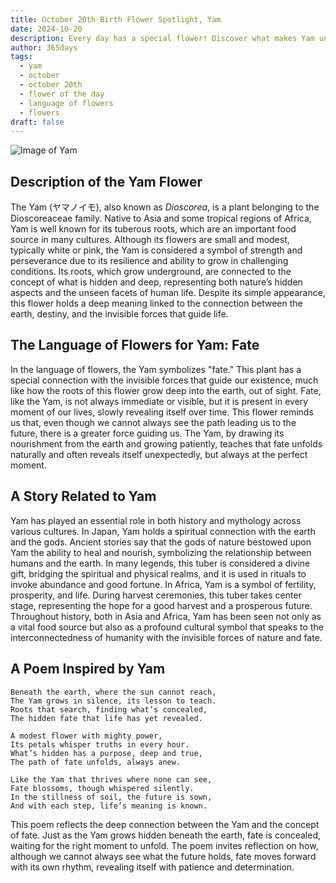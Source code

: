 ```yaml
---
title: October 20th Birth Flower Spotlight, Yam
date: 2024-10-20
description: Every day has a special flower! Discover what makes Yam unique as today’s birth flower and its symbolic meaning.
author: 365days
tags:
  - yam
  - october
  - october 20th
  - flower of the day
  - language of flowers
  - flowers
draft: false
---
```



![Image of Yam](https://cdn.pixabay.com/photo/2020/06/19/21/44/yam-5318942_1280.jpg#center)


## Description of the Yam Flower

The Yam (ヤマノイモ), also known as _Dioscorea_, is a plant belonging to the Dioscoreaceae family. Native to Asia and some tropical regions of Africa, Yam is well known for its tuberous roots, which are an important food source in many cultures. Although its flowers are small and modest, typically white or pink, the Yam is considered a symbol of strength and perseverance due to its resilience and ability to grow in challenging conditions. Its roots, which grow underground, are connected to the concept of what is hidden and deep, representing both nature’s hidden aspects and the unseen facets of human life. Despite its simple appearance, this flower holds a deep meaning linked to the connection between the earth, destiny, and the invisible forces that guide life.

## The Language of Flowers for Yam: Fate

In the language of flowers, the Yam symbolizes "fate." This plant has a special connection with the invisible forces that guide our existence, much like how the roots of this flower grow deep into the earth, out of sight. Fate, like the Yam, is not always immediate or visible, but it is present in every moment of our lives, slowly revealing itself over time. This flower reminds us that, even though we cannot always see the path leading us to the future, there is a greater force guiding us. The Yam, by drawing its nourishment from the earth and growing patiently, teaches that fate unfolds naturally and often reveals itself unexpectedly, but always at the perfect moment.

## A Story Related to Yam

Yam has played an essential role in both history and mythology across various cultures. In Japan, Yam holds a spiritual connection with the earth and the gods. Ancient stories say that the gods of nature bestowed upon Yam the ability to heal and nourish, symbolizing the relationship between humans and the earth. In many legends, this tuber is considered a divine gift, bridging the spiritual and physical realms, and it is used in rituals to invoke abundance and good fortune. In Africa, Yam is a symbol of fertility, prosperity, and life. During harvest ceremonies, this tuber takes center stage, representing the hope for a good harvest and a prosperous future. Throughout history, both in Asia and Africa, Yam has been seen not only as a vital food source but also as a profound cultural symbol that speaks to the interconnectedness of humanity with the invisible forces of nature and fate.

## A Poem Inspired by Yam

```
Beneath the earth, where the sun cannot reach,  
The Yam grows in silence, its lesson to teach.  
Roots that search, finding what’s concealed,  
The hidden fate that life has yet revealed.  

A modest flower with mighty power,  
Its petals whisper truths in every hour.  
What’s hidden has a purpose, deep and true,  
The path of fate unfolds, always anew.  

Like the Yam that thrives where none can see,  
Fate blossoms, though whispered silently.  
In the stillness of soil, the future is sown,  
And with each step, life’s meaning is known.  
```

This poem reflects the deep connection between the Yam and the concept of fate. Just as the Yam grows hidden beneath the earth, fate is concealed, waiting for the right moment to unfold. The poem invites reflection on how, although we cannot always see what the future holds, fate moves forward with its own rhythm, revealing itself with patience and determination.